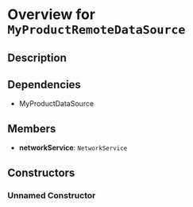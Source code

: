 # Overview for `MyProductRemoteDataSource`

## Description



## Dependencies

- MyProductDataSource

## Members

- **networkService**: `NetworkService`
## Constructors

### Unnamed Constructor



